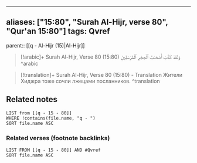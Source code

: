 
---
aliases: ["15:80", "Surah Al-Hijr, verse 80", "Qur'an 15:80"]
tags: Qvref
---

parent:: [[q - Al-Hijr (15)|Al-Hijr]]

> [!arabic]+ Surah Al-Hijr, Verse 80 (15:80)
> <span class="quran-arabic">وَلَقَدْ كَذَّبَ أَصْحَـٰبُ ٱلْحِجْرِ ٱلْمُرْسَلِينَ</span>
^arabic

> [!translation]+ Surah Al-Hijr, Verse 80 (15:80) - Translation
> Жители Хиджра тоже сочли лжецами посланников.
^translation



## Related notes
```dataview
LIST from [[q - 15 - 80]]
WHERE !contains(file.name, "q - ")
SORT file.name ASC
```

### Related verses (footnote backlinks)
```dataview
LIST FROM [[q - 15 - 80]] AND #Qvref
SORT file.name ASC
```

